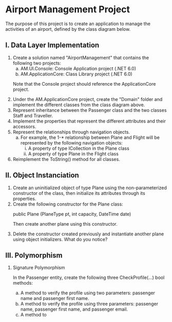 <!DOCTYPE html>
<html>
<head>
	<meta charset="utf-8">
	<title>Airport Management Project Readme</title>
</head>
<body>
	<h1>Airport Management Project</h1>
	<p>The purpose of this project is to create an application to manage the activities of an airport, defined by the class diagram below.</p>
	<h2>I. Data Layer Implementation</h2>
	<ol>
		<li>Create a solution named "AirportManagement" that contains the following two projects:
			<ol type="a">
				<li>AM.UI.Console: Console Application project (.NET 6.0)</li>
				<li>AM.ApplicationCore: Class Library project (.NET 6.0)</li>
			</ol>
			<p>Note that the Console project should reference the ApplicationCore project.</p>
		</li>
		<li>Under the AM.ApplicationCore project, create the "Domain" folder and implement the different classes from the class diagram above.</li>
		<li>Represent inheritance between the Passenger class and the two classes Staff and Traveller.</li>
		<li>Implement the properties that represent the different attributes and their accessors.</li>
		<li>Represent the relationships through navigation objects.
			<ol type="a">
				<li>For example, the 1-* relationship between Plane and Flight will be represented by the following navigation objects:
					<ol type="i">
						<li>A property of type ICollection<Flight> in the Plane class</li>
						<li>A property of type Plane in the Flight class</li>
					</ol>
				</li>
			</ol>
		</li>
		<li>Reimplement the ToString() method for all classes.</li>
	</ol>
	<h2>II. Object Instanciation</h2>
	<ol>
		<li>Create an uninitialized object of type Plane using the non-parameterized constructor of the class, then initialize its attributes through its properties.</li>
		<li>Create the following constructor for the Plane class:
			<p>public Plane (PlaneType pt, int capacity, DateTime date)</p>
			<p>Then create another plane using this constructor.</p>
		</li>
		<li>Delete the constructor created previously and instantiate another plane using object initializers. What do you notice?</li>
	</ol>
	<h2>III. Polymorphism</h2>
	<ol>
		<li>Signature Polymorphism
			<p>In the Passenger entity, create the following three CheckProfile(...) bool methods:</p>
			<ol type="a">
				<li>A method to verify the profile using two parameters: passenger name and passenger first name.</li>
				<li>A method to verify the profile using three parameters: passenger name, passenger first name, and passenger email.</li>
				<li>A method to
